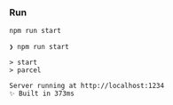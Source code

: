 ### Run

```bash
npm run start
```

```
❯ npm run start

> start
> parcel

Server running at http://localhost:1234
✨ Built in 373ms
```